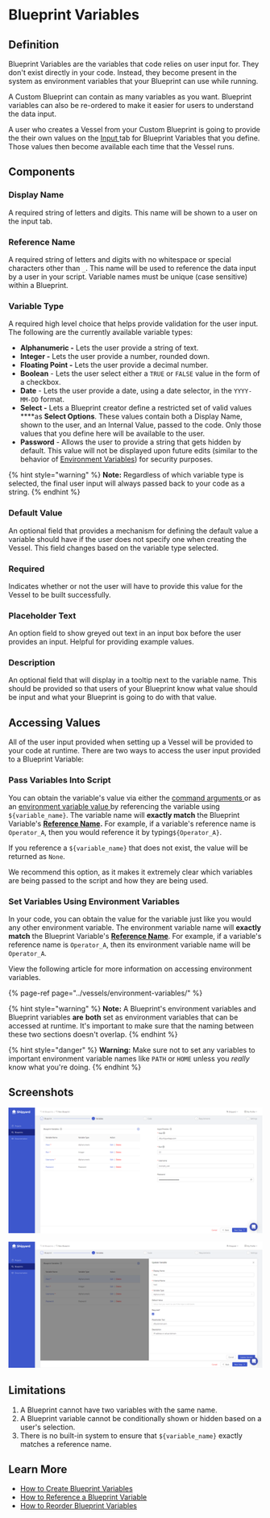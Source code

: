 # Blueprint Variables

## Definition

Blueprint Variables are the variables that code relies on user input for. They don't exist directly in your code. Instead, they become present in the system as environment variables that your Blueprint can use while running.

A Custom Blueprint can contain as many variables as you want. Blueprint variables can also be re-ordered to make it easier for users to understand the data input.  
  
A user who creates a Vessel from your Custom Blueprint is going to provide the their own values on the [Input ](../vessels/form-input.md)tab for Blueprint Variables that you define. Those values then become available each time that the Vessel runs.

## Components

### **Display Name**

A required string of letters and digits. This name will be shown to a user on the input tab.

### Reference Name

A required string of letters and digits with no whitespace or special characters other than `_`. This name will be used to reference the data input by a user in your script. Variable names must be unique \(case sensitive\) within a Blueprint.

### **Variable** **Type**

A required high level choice that helps provide validation for the user input. The following are the currently available variable types:

*  **Alphanumeric -** Lets the user provide a string of text.
*  **Integer -** Lets the user provide a number, rounded down.
*  **Floating Point -** Lets the user provide a decimal number.
*  **Boolean** -  Lets the user select either a `TRUE`  or `FALSE`  value in the form of a checkbox.
*  **Date** - Lets the user provide a date, using a date selector, in the `YYYY-MM-DD`  format.
*  **Select -**  Lets a Blueprint creator define a restricted set of valid values ****as **Select Options**. These values contain both a Display Name, shown to the user, and an Internal Value, passed to the code. Only those values that you define here will be available to the user. 
*  **Password** - Allows the user to provide a string that gets hidden by default. This value will not be displayed upon future edits \(similar to the behavior of [Environment Variables](../vessels/environment-variables/)\) for security purposes.

{% hint style="warning" %}
**Note:** Regardless of which variable type is selected, the final user input will always passed back to your code as a string.
{% endhint %}

### **Default Value**

An optional field that provides a mechanism for defining the default value a variable should have if the user does not specify one when creating the Vessel. This field changes based on the variable type selected.

### **Required**

Indicates whether or not the user will have to provide this value for the Vessel to be built successfully.

### **Placeholder Text**

An option field to show greyed out text in an input box before the user provides an input. Helpful for providing example values.

### **Description**

An optional field that will display in a tooltip next to the variable name. This should be provided so that users of your Blueprint know what value should be input and what your Blueprint is going to do with that value.

## Accessing Values

All of the user input provided when setting up a Vessel will be provided to your code at runtime. There are two ways to access the user input provided to a Blueprint Variable:

### **Pass Variables Into Script**

You can obtain the variable's value via either the [command arguments ](../vessels/command.md)or as an [environment variable value ](../vessels/environment-variables/)by referencing the variable using `${variable_name}`. The variable name will **exactly match** the Blueprint Variable's [**Reference Name**](blueprint-variables.md#reference-name)**.** For example, if a variable's reference name is `Operator_A`, then you would reference it by typing`${Operator_A}`.

If you reference a `${variable_name}` that does not exist, the value will be returned as `None`.

We recommend this option, as it makes it extremely clear which variables are being passed to the script and how they are being used.

### **Set Variables Using Environment Variables**

In your code, you can obtain the value for the variable just like you would any other environment variable. The environment variable name will **exactly match** the Blueprint Variable's [**Reference Name**](blueprint-variables.md#reference-name). For example, if a variable's reference name is `Operator_A`, then its environment variable name will be `Operator_A`.   
  
View the following article for more information on accessing environment variables.

{% page-ref page="../vessels/environment-variables/" %}

{% hint style="warning" %}
**Note:** A Blueprint's environment variables and Blueprint variables **are** **both** set as environment variables that can be accessed at runtime. It's important to make sure that the naming between these two sections doesn't overlap. 
{% endhint %}

{% hint style="danger" %}
**Warning:** Make sure not to set any variables to important environment variable names like `PATH` or `HOME` unless you _really_ know what you're doing.
{% endhint %}

## Screenshots

![Viewing all variables](../../.gitbook/assets/image%20%283%29%20%281%29.png)

![Editing a variable](../../.gitbook/assets/image%20%2838%29.png)

## Limitations

1. A Blueprint cannot have two variables with the same name.
2. A Blueprint variable cannot be conditionally shown or hidden based on a user's selection.
3. There is no built-in system to ensure that `${variable_name}` exactly matches a reference name.

## Learn More

* [How to Create Blueprint Variables](../../how-tos/blueprints/how-to-create-blueprint-variables.md)
* [How to Reference a Blueprint Variable](../../how-tos/blueprints/how-to-reference-a-blueprint-variable.md)
* [How to Reorder Blueprint Variables](../../how-tos/blueprints/how-to-reorder-blueprint-variables.md)

